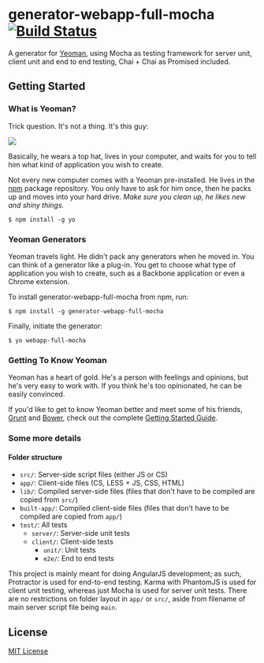 # generator-webapp-full-mocha [![Build Status](https://secure.travis-ci.org/raymond-h/generator-webapp-full-mocha.png?branch=master)](https://travis-ci.org/raymond-h/generator-webapp-full-mocha)

A generator for [Yeoman](http://yeoman.io), using Mocha as testing framework for server unit, client unit and end to end testing, Chai + Chai as Promised included.


## Getting Started

### What is Yeoman?

Trick question. It's not a thing. It's this guy:

![](http://i.imgur.com/JHaAlBJ.png)

Basically, he wears a top hat, lives in your computer, and waits for you to tell him what kind of application you wish to create.

Not every new computer comes with a Yeoman pre-installed. He lives in the [npm](https://npmjs.org) package repository. You only have to ask for him once, then he packs up and moves into your hard drive. *Make sure you clean up, he likes new and shiny things.*

```
$ npm install -g yo
```

### Yeoman Generators

Yeoman travels light. He didn't pack any generators when he moved in. You can think of a generator like a plug-in. You get to choose what type of application you wish to create, such as a Backbone application or even a Chrome extension.

To install generator-webapp-full-mocha from npm, run:

```
$ npm install -g generator-webapp-full-mocha
```

Finally, initiate the generator:

```
$ yo webapp-full-mocha
```

### Getting To Know Yeoman

Yeoman has a heart of gold. He's a person with feelings and opinions, but he's very easy to work with. If you think he's too opinionated, he can be easily convinced.

If you'd like to get to know Yeoman better and meet some of his friends, [Grunt](http://gruntjs.com) and [Bower](http://bower.io), check out the complete [Getting Started Guide](https://github.com/yeoman/yeoman/wiki/Getting-Started).

### Some more details

#### Folder structure
- `src/`: Server-side script files (either JS or CS)
- `app/`: Client-side files (CS, LESS + JS, CSS, HTML)
- `lib/`: Compiled server-side files (files that don't have to be compiled are copied from `src/`)
- `built-app/`: Compiled client-side files (files that don't have to be compiled are copied from `app/`)
- `test/`: All tests
    - `server/`: Server-side unit tests
    - `client/`: Client-side tests
        - `unit/`: Unit tests
        - `e2e/`: End to end tests

This project is mainly meant for doing AngularJS development; as such, Protractor is used for end-to-end testing. Karma with PhantomJS is used for client unit testing, whereas just Mocha is used for server unit tests. There are no restrictions on folder layout in `app/` or `src/`, aside from filename of main server script file being `main`.

## License

[MIT License](http://en.wikipedia.org/wiki/MIT_License)
